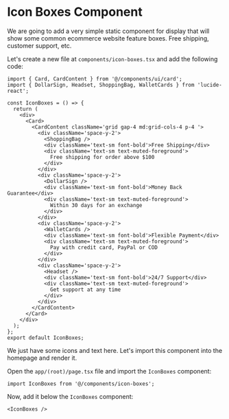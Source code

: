 # Icon Boxes Component

We are going to add a very simple static component for display that will show some common ecommerce website feature boxes. Free shipping, customer support, etc.

Let's create a new file at `components/icon-boxes.tsx` and add the following code:

```tsx
import { Card, CardContent } from '@/components/ui/card';
import { DollarSign, Headset, ShoppingBag, WalletCards } from 'lucide-react';

const IconBoxes = () => {
  return (
    <div>
      <Card>
        <CardContent className='grid gap-4 md:grid-cols-4 p-4 '>
          <div className='space-y-2'>
            <ShoppingBag />
            <div className='text-sm font-bold'>Free Shipping</div>
            <div className='text-sm text-muted-foreground'>
              Free shipping for order above $100
            </div>
          </div>
          <div className='space-y-2'>
            <DollarSign />
            <div className='text-sm font-bold'>Money Back Guarantee</div>
            <div className='text-sm text-muted-foreground'>
              Within 30 days for an exchange
            </div>
          </div>
          <div className='space-y-2'>
            <WalletCards />
            <div className='text-sm font-bold'>Flexible Payment</div>
            <div className='text-sm text-muted-foreground'>
              Pay with credit card, PayPal or COD
            </div>
          </div>
          <div className='space-y-2'>
            <Headset />
            <div className='text-sm font-bold'>24/7 Support</div>
            <div className='text-sm text-muted-foreground'>
              Get support at any time
            </div>
          </div>
        </CardContent>
      </Card>
    </div>
  );
};
export default IconBoxes;
```

We just have some icons and text here. Let's import this component into the homepage and render it.

Open the `app/(root)/page.tsx` file and import the `IconBoxes` component:

```tsx
import IconBoxes from '@/components/icon-boxes';
```

Now, add it below the `IconBoxes` component:

```tsx
<IconBoxes />
```
